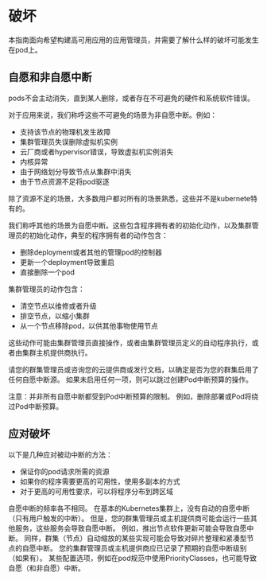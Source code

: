 # 破坏

本指南面向希望构建高可用应用的应用管理员，并需要了解什么样的破坏可能发生在pod上。

## 自愿和非自愿中断

pods不会主动消失，直到某人删除，或者存在不可避免的硬件和系统软件错误。

对于应用来说，我们称呼这些不可避免的场景为非自愿中断。例如：
* 支持该节点的物理机发生故障
* 集群管理员失误删除虚拟机实例
* 云厂商或者hypervisor错误，导致虚拟机实例消失
* 内核异常
* 由于网络划分导致节点从集群中消失
* 由于节点资源不足将pod驱逐

除了资源不足的场景，大多数用户都对所有的场景熟悉，这些并不是kubernete特有的。

我们称呼其他的场景为自愿中断。这些包含程序拥有者的初始化动作，以及集群管理员的初始化动作，典型的程序拥有者的动作包含：
* 删除deployment或者其他的管理pod的控制器
* 更新一个deployment导致重启
* 直接删除一个pod

集群管理员的动作包含：
* 清空节点以维修或者升级
* 排空节点，以缩小集群
* 从一个节点移除pod，以供其他事物使用节点

这些动作可能由集群管理员直接操作，或者由集群管理员定义的自动程序执行，或者由集群主机提供商执行。

请您的群集管理员或咨询您的云提供商或发行文档，以确定是否为您的群集启用了任何自愿中断源。 如果未启用任何一项，则可以跳过创建Pod中断预算的操作。

注意：并非所有自愿中断都受到Pod中断预算的限制。 例如，删除部署或Pod将绕过Pod中断预算。

## 应对破坏

以下是几种应对被动中断的方法：
* 保证你的pod请求所需的资源
* 如果你的程序需要更高的可用性，使用多副本的方式
* 对于更高的可用性要求，可以将程序分布到跨区域

自愿中断的频率各不相同。 在基本的Kubernetes集群上，没有自动的自愿中断（只有用户触发的中断）。 但是，您的群集管理员或主机提供商可能会运行一些其他服务，这些服务会导致自愿中断。 例如，推出节点软件更新可能会导致自愿中断。 同样，群集（节点）自动缩放的某些实现可能会导致对碎片整理和紧凑型节点的自愿中断。 您的集群管理员或主机提供商应已记录了预期的自愿中断级别（如果有）。 某些配置选项，例如在pod规范中使用PriorityClasses，也可能导致自愿（和非自愿）中断。






